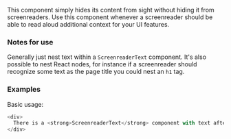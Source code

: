 This component simply hides its content from sight without hiding it from screenreaders. Use this component whenever a screenreader should be able to read aloud additional context for your UI features.

### Notes for use

Generally just nest text within a `ScreenreaderText` component. It's also possible to nest React nodes, for instance if a screenreader should recognize some text as the page title you could nest an `h1` tag.

### Examples

Basic usage:

```js { "props": { "data-example": "basic" } }
<div>
  There is a <strong>ScreenreaderText</strong> component with text after this visible text which is hidden in the browser but still available to screenreaders. <ScreenreaderText>You can't see this but screenreaders can.</ScreenreaderText>
</div>
```
